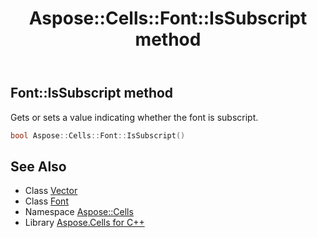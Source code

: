 ﻿---
title: Aspose::Cells::Font::IsSubscript method
linktitle: IsSubscript
second_title: Aspose.Cells for C++ API Reference
description: 'Aspose::Cells::Font::IsSubscript method. Gets or sets a value indicating whether the font is subscript in C++.'
type: docs
weight: 2200
url: /cpp/aspose.cells/font/issubscript/
---
## Font::IsSubscript method


Gets or sets a value indicating whether the font is subscript.

```cpp
bool Aspose::Cells::Font::IsSubscript()
```

## See Also

* Class [Vector](../../vector/)
* Class [Font](../)
* Namespace [Aspose::Cells](../../)
* Library [Aspose.Cells for C++](../../../)
